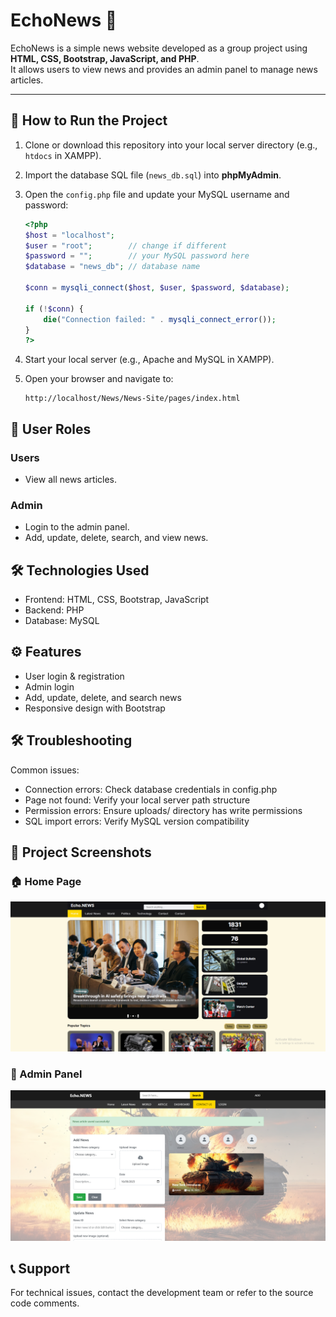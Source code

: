 # EchoNews 📰

EchoNews is a simple news website developed as a group project using **HTML, CSS, Bootstrap, JavaScript, and PHP**.  
It allows users to view news and provides an admin panel to manage news articles.

---

## 🚀 How to Run the Project

1. Clone or download this repository into your local server directory (e.g., `htdocs` in XAMPP).
2. Import the database SQL file (`news_db.sql`) into **phpMyAdmin**.
3. Open the `config.php` file and update your MySQL username and password:

   ```php
   <?php
   $host = "localhost";
   $user = "root";        // change if different
   $password = "";        // your MySQL password here
   $database = "news_db"; // database name

   $conn = mysqli_connect($host, $user, $password, $database);

   if (!$conn) {
       die("Connection failed: " . mysqli_connect_error());
   }
   ?>
4. Start your local server (e.g., Apache and MySQL in XAMPP).
5. Open your browser and navigate to:
   ```
   http://localhost/News/News-Site/pages/index.html

## 👥 User Roles

### Users
- View all news articles.

### Admin
- Login to the admin panel.
- Add, update, delete, search, and view news.

## 🛠️ Technologies Used
- Frontend: HTML, CSS, Bootstrap, JavaScript
- Backend: PHP
- Database: MySQL

## ⚙️ Features
- User login & registration  
- Admin login  
- Add, update, delete, and search news  
- Responsive design with Bootstrap

 ##  🛠️ Troubleshooting
Common issues:
- Connection errors: Check database credentials in config.php
- Page not found: Verify your local server path structure
- Permission errors: Ensure uploads/ directory has write permissions
- SQL import errors: Verify MySQL version compatibility

## 📸 Project Screenshots

### 🏠 Home Page
![Home Page](screenshots/index.png)

### 📰 Admin Panel
![Admin Panel](screenshots/admin.png)

## 📞 Support
For technical issues, contact the development team or refer to the source code comments.
